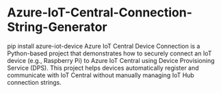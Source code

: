 # Azure-IoT-Central-Connection-String-Generator
pip install azure-iot-device
Azure IoT Central Device Connection is a Python-based project that demonstrates how to securely connect an IoT device (e.g., Raspberry Pi) to Azure IoT Central using Device Provisioning Service (DPS). This project helps devices automatically register and communicate with IoT Central without manually managing IoT Hub connection strings.
